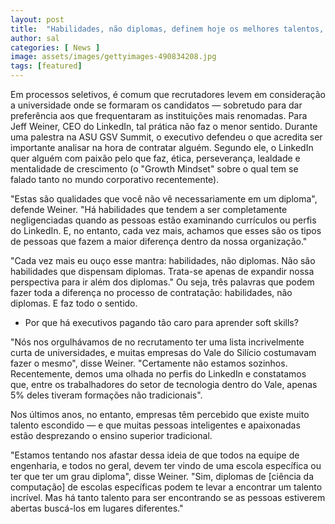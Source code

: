 ```yaml
---
layout: post
title:  "Habilidades, não diplomas, definem hoje os melhores talentos, diz CEO do LinkedIn"
author: sal
categories: [ News ]
image: assets/images/gettyimages-490834208.jpg
tags: [featured]
---
```

Em processos seletivos, é comum que recrutadores levem em consideração a universidade onde se formaram os candidatos — sobretudo para dar preferência aos que frequentaram as instituições mais renomadas. Para Jeff Weiner, CEO do LinkedIn, tal prática não faz o menor sentido. Durante uma palestra na ASU GSV Summit, o executivo defendeu o que acredita ser importante analisar na hora de contratar alguém. Segundo ele, o LinkedIn quer alguém com paixão pelo que faz, ética, perseverança, lealdade e mentalidade de crescimento (o "Growth Mindset" sobre o qual tem se falado tanto no mundo corporativo recentemente).

"Estas são qualidades que você não vê necessariamente em um diploma", defende Weiner. "Há habilidades que tendem a ser completamente negligenciadas quando as pessoas estão examinando currículos ou perfis do LinkedIn. E, no entanto, cada vez mais, achamos que esses são os tipos de pessoas que fazem a maior diferença dentro da nossa organização."

"Cada vez mais eu ouço esse mantra: habilidades, não diplomas. Não são habilidades que dispensam diplomas. Trata-se apenas de expandir nossa perspectiva para ir além dos diplomas." Ou seja, três palavras que podem fazer toda a diferença no processo de contratação: habilidades, não diplomas. E faz todo o sentido.

<script async src="https://pagead2.googlesyndication.com/pagead/js/adsbygoogle.js"></script>
<!-- Informat -->
<ins class="adsbygoogle"
     style="display:block"
     data-ad-client="ca-pub-2838251107855362"
     data-ad-slot="2327980059"
     data-ad-format="auto"
     data-full-width-responsive="true"></ins>
<script>
(adsbygoogle = window.adsbygoogle || []).push({});
</script>

+ Por que há executivos pagando tão caro para aprender soft skills?

"Nós nos orgulhávamos de no recrutamento ter uma lista incrivelmente curta de universidades, e muitas empresas do Vale do Silício costumavam fazer o mesmo", disse Weiner. "Certamente não estamos sozinhos. Recentemente, demos uma olhada no perfis do LinkedIn e constatamos que, entre os trabalhadores do setor de tecnologia dentro do Vale, apenas 5% deles tiveram formações não tradicionais".

Nos últimos anos, no entanto, empresas têm percebido que existe muito talento escondido — e que muitas pessoas inteligentes e apaixonadas estão desprezando o ensino superior tradicional. 

"Estamos tentando nos afastar dessa ideia de que todos na equipe de engenharia, e todos no geral, devem ter vindo de uma escola específica ou ter que ter um grau diploma", disse Weiner. "Sim, diplomas de [ciência da computação] de escolas específicas podem te levar a encontrar um talento incrível. Mas há tanto talento para ser encontrando se as pessoas estiverem abertas buscá-los em lugares diferentes." 
<div id="46254-28"><script src="//ads.themoneytizer.com/s/gen.js?type=28"></script><script src="//ads.themoneytizer.com/s/requestform.js?siteId=46254&formatId=28"></script></div>
